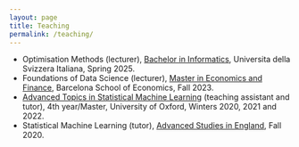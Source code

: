 ```yaml
---
layout: page
title: Teaching
permalink: /teaching/
---
```



- Optimisation Methods (lecturer), [Bachelor in Informatics](https://www.usi.ch/en/education/bachelor/informatics), Universita della Svizzera Italiana, Spring 2025.
- Foundations of Data Science (lecturer), [Master in Economics and Finance](https://bse.eu/study/masters-programs/economics#courses), Barcelona School of Economics, Fall 2023.
- [Advanced Topics in Statistical Machine Learning](https://www.stats.ox.ac.uk/student-resources/msc-in-statistical-science/) (teaching assistant and tutor), 4th year/Master, University of Oxford, Winters 2020, 2021 and 2022.
 - Statistical Machine Learning (tutor), [Advanced Studies in England](https://www.studyabroadbath.org/), Fall 2020.

<!--  ### Talks
- [International Conference on Computational and Methodological Statistics](http://www.cmstatistics.org/CMStatistics2023/programme.php)  (Berlin, December 2023)
- [Machine Learning and Data Science Seminar](https://groups.oist.jp/node/34407/pastevents), Okinawa Institute of Science and Techonology (Okinawa, Japan, September 2023)
- [International Conference in Economics and Statistics](http://www.cmstatistics.org/EcoSta2023/) (Tokyo, August 2023)
- [34<sup>th</sup> European Meeting of Statisticians](https://ems2023.org/) (Warsaw, July 2023)
- [13<sup>th</sup> conference on Bayesian Inference for Stochastic Processes](https://www.icmat.es/congresos/2023/BISP/) (Madrid, May 2023)
- [Statistics seminar at SAMM](https://samm.pantheonsorbonne.fr/seminaire-conference/seminaire-samm), Université Paris 1-Panthéon Sorbonne (Paris, May 2023) 
- [Seminaire Parisien de Statistique](https://sites.google.com/site/semstats/home), Institut Henri Poincare (Paris, April 2023)
- [Statistics Seminar in the School of Mathematics](https://www.maths.ed.ac.uk/school-of-mathematics/research/data-decisions/statistics/news-and-events/seminars) at the University of Edinburgh (Edinburgh, February 2023)
- [Meeting in Mathematical Statistics](https://conferences.cirm-math.fr/2908.html) at CIRM (Luminy, France, December 2022)
- [Seminar of the Department of Statistics](https://stat.wisc.edu/news-and-events/), University of Wisconsion-Madison (Madison, USA, December 2022)
- [Seminar of the Department of Epidemiology and Biostatistics](https://publichealth.uic.edu/academics/divisions/epidemiology-biostatistics/seminar-series/), University of Illinois Chicago (Chicago, USA, December 2022)
- [International Conference on Bayesian Nonparametrics ](https://midas.mat.uc.cl/bnp13/) (Puerto Varas, Chile, October 2022)
- [StatMathAppli 2022](https://statmathappli.mathnum.inrae.fr/fr/accueil) (Frejus, France, August 2022)
- [Higher-Order Topology & Dynamics in Complex Networks](http://www-f1.ijs.si/~tadic/Workshops/NetSci22_ssHOTDyn/?page=home) workshop at NetSci 2022 (online, July 2022)
- [ISBA World Meeting](https://isbawebmaster.github.io/ISBA2022/) and [BAYSM](https://events.stat.uconn.edu/BAYSM2022/)  (Montreal, Canada, June 2022)
- [Bayesian Nonparametric Networking event](https://cyprusconferences.org/bnp2022/) (Nicosia, Cyprus, April 2022)
- [Winter School on Bayesian End-to-End Learning ](https://bayesatcirm.github.io/) at CIRM (Luminy, France, October 2021)
- [Seminar of Laboratoire Dieudonné](https://math.univ-cotedazur.fr/laboratoire/s%c3%a9minaires.html), Université Nice Cote d'Azur (Nice, France, July 2021)
- [52èmes Journées de Statistique](https://jds2021.sciencesconf.org/) (online, June 2021)
- [ISBA World Meeting](https://bayesian.org/isba2020-home/) (online, June 2021)
- [Bernoulli-IMS One World Symposium 2020](https://www.worldsymposium2020.org/) (online, August 2020)
- [Mathematical and Statistical Challenges in Uncertainty Quantification conference](http://www.statslab.cam.ac.uk/~nickl/Site/ercconf19.html) (online, July 2020)

### Posters
- [Conference on Approximation Methods in Bayesian Analysis](https://conferences.cirm-math.fr/2768.html) in CIRM (Luminy, France, June 2023)
- [Network Science (NetSci) 2022 conference](https://netsci2022.net/) (online, July 2022)
- [Network Science (NetSci) 2020 conference ](https://netsci2020.netscisociety.net/) (online, September 2020)
- [Mathematical Methods of Modern Statistics conference](https://conferences.cirm-math.fr/2146.html) (online, June 2020) -->

